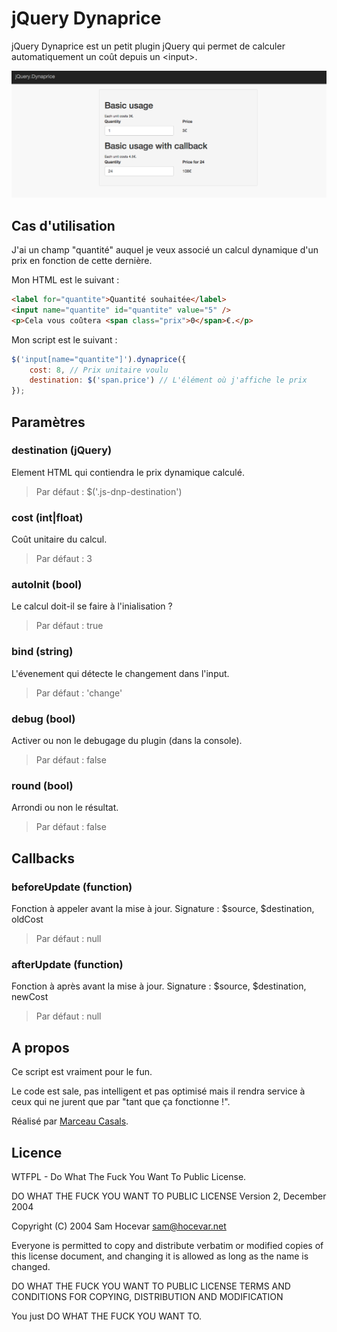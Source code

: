 # jQuery Dynaprice

jQuery Dynaprice est un petit plugin jQuery qui permet de calculer automatiquement un coût depuis un \<input\>.

![alt tag](https://raw.githubusercontent.com/AkibaTech/jQuery.Dynaprice/master/example/screenshot.png)

## Cas d'utilisation

J'ai un champ "quantité" auquel je veux associé un calcul dynamique d'un prix en fonction de cette dernière.

Mon HTML est le suivant :

```html
<label for="quantite">Quantité souhaitée</label>
<input name="quantite" id="quantite" value="5" />
<p>Cela vous coûtera <span class="prix">0</span>€.</p>
```

Mon script est le suivant :

```javascript
$('input[name="quantite"]').dynaprice({
    cost: 8, // Prix unitaire voulu
    destination: $('span.price') // L'élément où j'affiche le prix
});
```

## Paramètres

### destination (jQuery)
Element HTML qui contiendra le prix dynamique calculé.
> Par défaut : $('.js-dnp-destination')

### cost (int|float)
Coût unitaire du calcul.
> Par défaut : 3

### autoInit (bool)
Le calcul doit-il se faire à l'inialisation ?
> Par défaut : true

### bind (string)
L'évenement qui détecte le changement dans l'input.
> Par défaut : 'change'

### debug (bool)
Activer ou non le debugage du plugin (dans la console).
> Par défaut : false

### round (bool)
Arrondi ou non le résultat.
> Par défaut : false

## Callbacks

### beforeUpdate (function)
Fonction à appeler avant la mise à jour. Signature : $source, $destination, oldCost
> Par défaut : null

### afterUpdate (function)
Fonction à après avant la mise à jour. Signature : $source, $destination, newCost
> Par défaut : null

## A propos

Ce script est vraiment pour le fun.

Le code est sale, pas intelligent et pas optimisé mais il rendra service à ceux qui ne jurent que par "tant que ça fonctionne !".

Réalisé par [Marceau Casals].

## Licence

WTFPL - Do What The Fuck You Want To Public License.

DO WHAT THE FUCK YOU WANT TO PUBLIC LICENSE Version 2, December 2004

Copyright (C) 2004 Sam Hocevar sam@hocevar.net

Everyone is permitted to copy and distribute verbatim or modified copies of this license document, and changing it is allowed as long as the name is changed.

DO WHAT THE FUCK YOU WANT TO PUBLIC LICENSE TERMS AND CONDITIONS FOR COPYING, DISTRIBUTION AND MODIFICATION

You just DO WHAT THE FUCK YOU WANT TO.

[Marceau Casals]: <https://marceau.casals.fr>